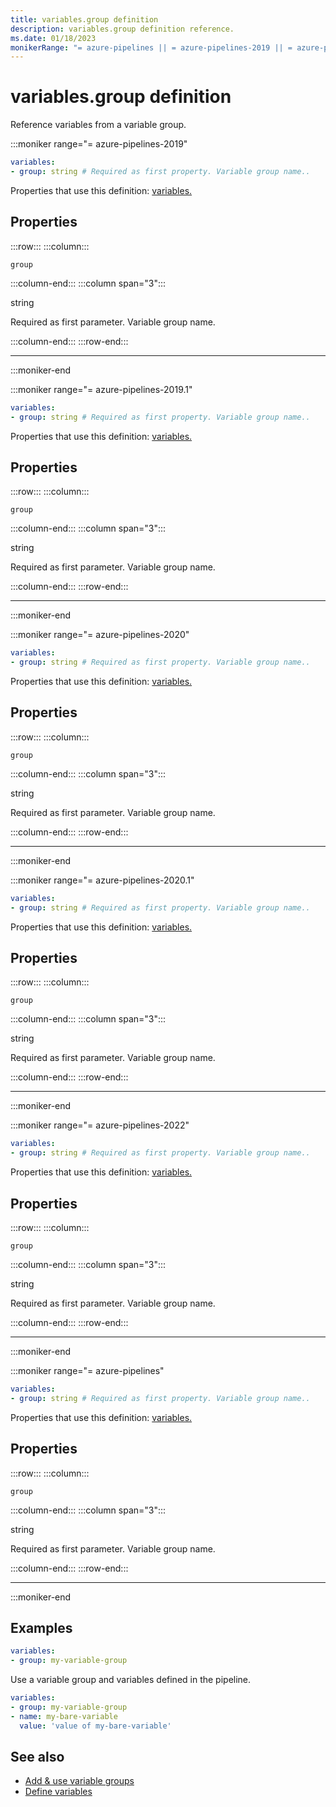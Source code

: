 ```yaml
---
title: variables.group definition
description: variables.group definition reference.
ms.date: 01/18/2023
monikerRange: "= azure-pipelines || = azure-pipelines-2019 || = azure-pipelines-2019.1 || = azure-pipelines-2020 || = azure-pipelines-2020.1 || = azure-pipelines-2022"
---
```


# variables.group definition


Reference variables from a variable group.


:::moniker range="= azure-pipelines-2019"

<!-- :::api-definition signature="variable{group}" version="azure-pipelines-2019"::: -->

```yaml
variables:
- group: string # Required as first property. Variable group name.. 
```


Properties that use this definition: [variables.](variables.md)

## Properties


<!-- :::api-property::: -->
:::row:::
  :::column:::
   <!-- :::api-property-name::: -->
   `group`
   <!-- :::api-property-name-end::: -->
  :::column-end:::
  :::column span="3":::
<!-- :::api-property-type::: --> 
string
<!-- :::api-property-type-end::: -->  
<!-- :::api-desc type="property"::: -->Required as first parameter. Variable group name. 
 <!-- :::api-desc-end::: -->
  :::column-end:::
:::row-end:::
<!-- :::api-property-end::: -->
___





<!-- :::api-definition-end::: -->

:::moniker-end

:::moniker range="= azure-pipelines-2019.1"

<!-- :::api-definition signature="variable{group}" version="azure-pipelines-2019.1"::: -->

```yaml
variables:
- group: string # Required as first property. Variable group name.. 
```


Properties that use this definition: [variables.](variables.md)

## Properties


<!-- :::api-property::: -->
:::row:::
  :::column:::
   <!-- :::api-property-name::: -->
   `group`
   <!-- :::api-property-name-end::: -->
  :::column-end:::
  :::column span="3":::
<!-- :::api-property-type::: --> 
string
<!-- :::api-property-type-end::: -->  
<!-- :::api-desc type="property"::: -->Required as first parameter. Variable group name. 
 <!-- :::api-desc-end::: -->
  :::column-end:::
:::row-end:::
<!-- :::api-property-end::: -->
___





<!-- :::api-definition-end::: -->

:::moniker-end

:::moniker range="= azure-pipelines-2020"

<!-- :::api-definition signature="variable{group}" version="azure-pipelines-2020"::: -->

```yaml
variables:
- group: string # Required as first property. Variable group name.. 
```


Properties that use this definition: [variables.](variables.md)

## Properties


<!-- :::api-property::: -->
:::row:::
  :::column:::
   <!-- :::api-property-name::: -->
   `group`
   <!-- :::api-property-name-end::: -->
  :::column-end:::
  :::column span="3":::
<!-- :::api-property-type::: --> 
string
<!-- :::api-property-type-end::: -->  
<!-- :::api-desc type="property"::: -->Required as first parameter. Variable group name. 
 <!-- :::api-desc-end::: -->
  :::column-end:::
:::row-end:::
<!-- :::api-property-end::: -->
___





<!-- :::api-definition-end::: -->

:::moniker-end

:::moniker range="= azure-pipelines-2020.1"

<!-- :::api-definition signature="variable{group}" version="azure-pipelines-2020.1"::: -->

```yaml
variables:
- group: string # Required as first property. Variable group name.. 
```


Properties that use this definition: [variables.](variables.md)

## Properties


<!-- :::api-property::: -->
:::row:::
  :::column:::
   <!-- :::api-property-name::: -->
   `group`
   <!-- :::api-property-name-end::: -->
  :::column-end:::
  :::column span="3":::
<!-- :::api-property-type::: --> 
string
<!-- :::api-property-type-end::: -->  
<!-- :::api-desc type="property"::: -->Required as first parameter. Variable group name. 
 <!-- :::api-desc-end::: -->
  :::column-end:::
:::row-end:::
<!-- :::api-property-end::: -->
___





<!-- :::api-definition-end::: -->

:::moniker-end

:::moniker range="= azure-pipelines-2022"

<!-- :::api-definition signature="variable{group}" version="azure-pipelines-2022"::: -->

```yaml
variables:
- group: string # Required as first property. Variable group name.. 
```


Properties that use this definition: [variables.](variables.md)

## Properties


<!-- :::api-property::: -->
:::row:::
  :::column:::
   <!-- :::api-property-name::: -->
   `group`
   <!-- :::api-property-name-end::: -->
  :::column-end:::
  :::column span="3":::
<!-- :::api-property-type::: --> 
string
<!-- :::api-property-type-end::: -->  
<!-- :::api-desc type="property"::: -->Required as first parameter. Variable group name. 
 <!-- :::api-desc-end::: -->
  :::column-end:::
:::row-end:::
<!-- :::api-property-end::: -->
___





<!-- :::api-definition-end::: -->

:::moniker-end

:::moniker range="= azure-pipelines"

<!-- :::api-definition signature="variable{group}" version="azure-pipelines"::: -->

```yaml
variables:
- group: string # Required as first property. Variable group name.. 
```


Properties that use this definition: [variables.](variables.md)

## Properties


<!-- :::api-property::: -->
:::row:::
  :::column:::
   <!-- :::api-property-name::: -->
   `group`
   <!-- :::api-property-name-end::: -->
  :::column-end:::
  :::column span="3":::
<!-- :::api-property-type::: --> 
string
<!-- :::api-property-type-end::: -->  
<!-- :::api-desc type="property"::: -->Required as first parameter. Variable group name. 
 <!-- :::api-desc-end::: -->
  :::column-end:::
:::row-end:::
<!-- :::api-property-end::: -->
___





<!-- :::api-definition-end::: -->

:::moniker-end


<!-- Remarks -->


## Examples

```yaml
variables:
- group: my-variable-group
```

Use a variable group and variables defined in the pipeline.

```yaml
variables:
- group: my-variable-group
- name: my-bare-variable
  value: 'value of my-bare-variable'
```


## See also

- [Add & use variable groups](/azure/devops/pipelines/library/variable-groups)
- [Define variables](/azure/devops/pipelines/process/variables)
